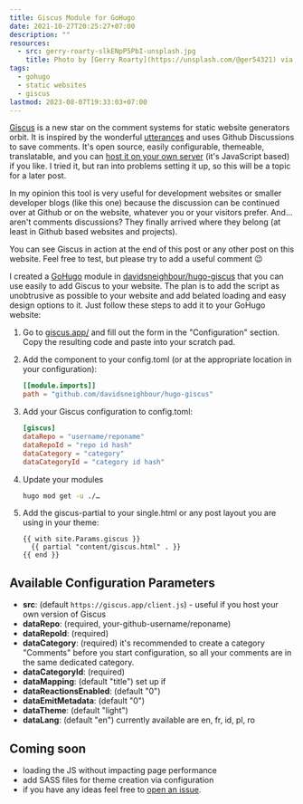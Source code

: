 ```yaml
---
title: Giscus Module for GoHugo
date: 2021-10-27T20:25:27+07:00
description: ""
resources:
  - src: gerry-roarty-slkENpP5PbI-unsplash.jpg
    title: Photo by [Gerry Roarty](https://unsplash.com/@ger54321) via [Unsplash](https://unsplash.com)
tags:
  - gohugo
  - static websites
  - giscus
lastmod: 2023-08-07T19:33:03+07:00
---
```


[Giscus](https://github.com/giscus/giscus) is a new star on the comment systems for static website generators orbit. It is inspired by the wonderful [utterances](https://github.com/utterance/utterances) and uses Github Discussions to save comments. It's open source, easily configurable, themeable, translatable, and you can [host it on your own server](https://github.com/giscus/giscus/blob/main/SELF-HOSTING.md) (it's JavaScript based) if you like. I tried it, but ran into problems setting it up, so this will be a topic for a later post.

In my opinion this tool is very useful for development websites or smaller developer blogs (like this one) because the discussion can be continued over at Github or on the website, whatever you or your visitors prefer. And… aren't comments discussions? They finally arrived where they belong (at least in Github based websites and projects).

You can see Giscus in action at the end of this post or any other post on this website. Feel free to test, but please try to add a useful comment :wink:

I created a [GoHugo](https://gohugo.io) module in [davidsneighbour/hugo-giscus](https://github.com/davidsneighbour/hugo-giscus/) that you can use easily to add Giscus to your website. The plan is to add the script as unobtrusive as possible to your website and add belated loading and easy design options to it. Just follow these steps to add it to your GoHugo website:

1. Go to [giscus.app/](https://giscus.app/) and fill out the form in the "Configuration" section. Copy the resulting code and paste into your scratch pad.

2. Add the component to your config.toml (or at the appropriate location in your configuration):

   ```toml {lineAnchors=code1}
   [[module.imports]]
   path = "github.com/davidsneighbour/hugo-giscus"

   ```

3. Add your Giscus configuration to config.toml:

   ```toml {lineAnchors=code2}
   [giscus]
   dataRepo = "username/reponame"
   dataRepoId = "repo id hash"
   dataCategory = "category"
   dataCategoryId = "category id hash"

   ```

4. Update your modules

   ```bash {lineAnchors=code3}
   hugo mod get -u ./…
   ```

5. Add the giscus-partial to your single.html or any post layout you are using in your theme:

   ```gotemplate {lineAnchors=code4}
   {{ with site.Params.giscus }}
     {{ partial "content/giscus.html" . }}
   {{ end }}
   ```

## Available Configuration Parameters

- **src**: (default `https://giscus.app/client.js`) - useful if you host your own version of Giscus
- **dataRepo**: (required, your-github-username/reponame)
- **dataRepoId**: (required)
- **dataCategory**: (required) it's recommended to create a category "Comments" before you start configuration, so all your comments are in the same dedicated category.
- **dataCategoryId**: (required)
- **dataMapping**: (default "title") set up if
- **dataReactionsEnabled**: (default "0")
- **dataEmitMetadata**: (default "0")
- **dataTheme**: (default "light")
- **dataLang**: (default "en") currently available are en, fr, id, pl, ro

## Coming soon

- loading the JS without impacting page performance
- add SASS files for theme creation via configuration
- if you have any ideas feel free to [open an issue](https://github.com/davidsneighbour/hugo-giscus/issues).
